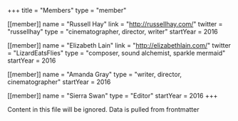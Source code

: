 +++
title = "Members"
type = "member"

[[member]]
name = "Russell Hay"
link = "http://russellhay.com/"
twitter = "russellhay"
type = "cinematographer, director, writer"
startYear = 2016

[[member]]
name = "Elizabeth Lain"
link = "http://elizabethlain.com/"
twitter = "LizardEatsFlies"
type = "composer, sound alchemist, sparkle mermaid"
startYear = 2016

[[member]]
name = "Amanda Gray"
type = "writer, director, cinematographer"
startYear = 2016

[[member]]
name = "Sierra Swan"
type = "Editor"
startYear = 2016
+++

Content in this file will be ignored.  Data is pulled from frontmatter
